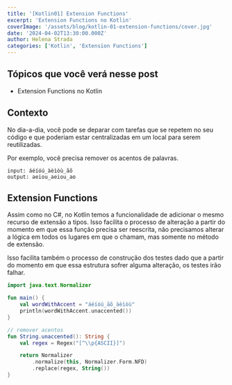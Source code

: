 ```yaml
---
title: '[Kotlin01] Extension Functions'
excerpt: 'Extension Functions no Kotlin'
coverImage: '/assets/blog/kotlin-01-extension-functions/cover.jpg'
date: '2024-04-02T13:30:00.000Z'
author: Helena Strada
categories: ['Kotlin', 'Extension Functions']
---
```


## Tópicos que você verá nesse post

- Extension Functions no Kotlin

## Contexto

No dia-a-dia, você pode se deparar com tarefas que se repetem no seu código e que poderiam estar centralizadas em um local para serem reutilizadas. 

Por exemplo, você precisa remover os acentos de palavras.

```
input: áéíóú_àèìòù_ãõ
output: aeiou_aeiou_ao
```

## Extension Functions

Assim como no C#, no Kotlin temos a funcionalidade de adicionar o mesmo recurso de extensão a tipos. Isso facilita o processo de alteração a partir do momento em que essa função precisa ser reescrita, não precisamos alterar a lógica em todos os lugares em que o chamam, mas somente no método de extensão.

Isso facilita também o processo de construção dos testes dado que a partir do momento em que essa estrutura sofrer alguma alteração, os testes irão falhar.

```kotlin
import java.text.Normalizer

fun main() {
    val wordWithAccent = "áéíóú_ãõ_àèìòù"
    println(wordWithAccent.unaccented())
}

// remover acentos
fun String.unaccented(): String {
    val regex = Regex("[^\\p{ASCII}]")

    return Normalizer
        .normalize(this, Normalizer.Form.NFD)
        .replace(regex, String())
}
```
